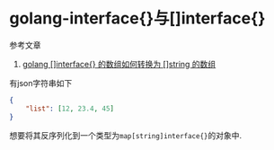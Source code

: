 # golang-interface{}与[]interface{}

参考文章

1. [golang []interface{} 的数组如何转换为 []string 的数组](https://segmentfault.com/q/1010000003505053)

有json字符串如下

```json
{
    "list": [12, 23.4, 45]
}
```

想要将其反序列化到一个类型为`map[string]interface{}`的对象中.

